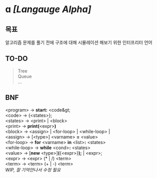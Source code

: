 # ɑ *[Langauge Alpha]*
## 목표
알고리즘 문제를 풀기 전에 구조에 대해 시뮬레이션 해보기 위한 인터프리터 언어

## TO-DO
> Tree  
> Queue  
> ...

## BNF

&lt;program&gt; -&gt; **start:** &lt;code\&gt;  
&lt;code&gt; -&gt; {&lt;states&gt;};  
&lt;states&gt; -&gt; &lt;print&gt; | &lt;block&gt;  
&lt;print&gt; -&gt; **print(**&lt;expr&gt;**)**  
&lt;block&gt; -&gt; &lt;assign&gt; | &lt;for-loop&gt; | &lt;while-loop&gt; |  
&lt;assign&gt; -&gt; [&lt;type&gt;] &lt;varname&gt; **=** &lt;value&gt;  
&lt;for-loop&gt; -&gt; **for** &lt;varname&gt; **in** &lt;list&gt;**:** &lt;states&gt;  
&lt;while-loop&gt; -&gt; **while** &lt;cond&gt;**:** &lt;states&gt;  
&lt;value&gt; -&gt; [**new** &lt;type&gt;]**(**{&lt;expr&gt;}**);** | &lt;expr&gt;;  
&lt;expr&gt; -&gt; &lt;expr&gt; (* | /) &lt;term&gt;  
&lt;term&gt; -&gt; &lt;term&gt; (+ | -) &lt;term&gt;  
*WIP, 잘 기억안나서 수정 필요*    